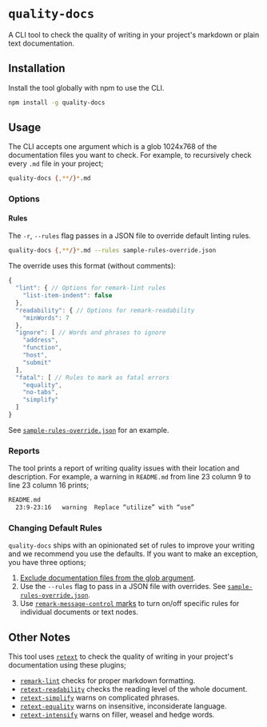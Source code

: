 # `quality-docs`

A CLI tool to check the quality of writing in your project's markdown or plain text documentation.

## Installation

Install the tool globally with npm to use the CLI.

```bash
npm install -g quality-docs
```

## Usage

The CLI accepts one argument which is a glob 1024x768 of the documentation files you want to check. For example, to recursively check every `.md` file in your project;

```bash
quality-docs {,**/}*.md
```

### Options

#### Rules

The `-r`, `--rules` flag passes in a JSON file to override default linting rules.

```bash
quality-docs {,**/}*.md --rules sample-rules-override.json
```

The override uses this format (without comments):

```js
{
  "lint": { // Options for remark-lint rules
    "list-item-indent": false
  },
  "readability": { // Options for remark-readability
    "minWords": 7
  },
  "ignore": [ // Words and phrases to ignore
    "address",
    "function",
    "host",
    "submit"
  ],
  "fatal": [ // Rules to mark as fatal errors
    "equality",
    "no-tabs",
    "simplify"
  ]
}
```

See [`sample-rules-override.json`](./sample-rules-override.json) for an example.

### Reports

The tool prints a report of writing quality issues with their location and description. For example, a warning in `README.md` from line 23 column 9 to line 23 column 16 prints;

```bash
README.md
  23:9-23:16   warning  Replace “utilize” with “use”
```

### Changing Default Rules

`quality-docs` ships with an opinionated set of rules to improve your writing and we recommend  you use the defaults. If you want to make an exception, you have three options;

1. [Exclude documentation files from the glob argument](http://tldp.org/LDP/GNU-Linux-Tools-Summary/html/x11655.htm#STANDARD-WILDCARDS).
2. Use the `--rules` flag to pass in a JSON file with overrides. See [`sample-rules-override.json`](./sample-rules-override.json).
3. Use [`remark-message-control` marks](https://github.com/wooorm/remark-message-control) to turn on/off specific rules for individual documents or text nodes.

## Other Notes

This tool uses [`retext`](https://github.com/wooorm/retext) to check the quality of writing in your project's documentation using these plugins;

* [`remark-lint`](https://github.com/wooorm/remark-lint) checks for proper markdown formatting.
* [`retext-readability`](https://github.com/wooorm/retext-readability) checks the reading level of the whole document.
* [`retext-simplify`](https://github.com/wooorm/retext-simplify) warns on complicated phrases.
* [`retext-equality`](https://github.com/wooorm/retext-equality) warns on insensitive, inconsiderate language.
* [`retext-intensify`](https://github.com/wooorm/retext-intensify) warns on filler, weasel and hedge words.
